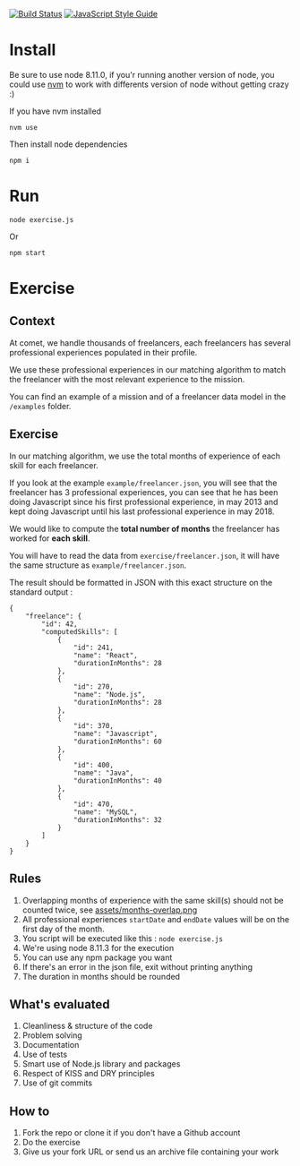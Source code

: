 [![Build Status](https://travis-ci.org/heiso/backend-engineer-test.svg?branch=master)](https://travis-ci.org/heiso/backend-engineer-test)
[![JavaScript Style Guide](https://img.shields.io/badge/code_style-standard-brightgreen.svg)](https://standardjs.com)

# Install

Be sure to use node 8.11.0, if you'r running another version of node, you could use [nvm](https://github.com/creationix/nvm) to work with differents version of node without getting crazy :)

If you have nvm installed
```
nvm use
```
Then install node dependencies
```
npm i
```

# Run

```
node exercise.js
```
Or
```
npm start
```

# Exercise

## Context

At comet, we handle thousands of freelancers, each freelancers has several professional experiences populated in their profile.

We use these professional experiences in our matching algorithm to match the freelancer with the most relevant experience to the mission.

You can find an example of a mission and of a freelancer data model in the `/examples` folder.

## Exercise

In our matching algorithm, we use the total months of experience of each skill for each freelancer.

If you look at the example `example/freelancer.json`, you will see that the freelancer has 3 professional experiences, you can see that he has been doing Javascript since his first professional experience, in may 2013 and kept doing Javascript until his last professional experience in may 2018.

We would like to compute the **total number of months** the freelancer has worked for **each skill**.

You will have to read the data from `exercise/freelancer.json`, it will have the same structure as `example/freelancer.json`.

The result should be formatted in JSON with this exact structure on the standard output :

```
{
    "freelance": {
        "id": 42,
        "computedSkills": [
            {
                "id": 241,
                "name": "React",
                "durationInMonths": 28
            },
            {
                "id": 270,
                "name": "Node.js",
                "durationInMonths": 28
            },
            {
                "id": 370,
                "name": "Javascript",
                "durationInMonths": 60
            },
            {
                "id": 400,
                "name": "Java",
                "durationInMonths": 40
            },
            {
                "id": 470,
                "name": "MySQL",
                "durationInMonths": 32
            }
        ]
    }
}
```

## Rules

1. Overlapping months of experience with the same skill(s) should not be counted twice, see [assets/months-overlap.png](./assets/months-overlap.png)
2. All professional experiences `startDate` and `endDate` values will be on the first day of the month.
3. You script will be executed like this : `node exercise.js`
4. We're using node 8.11.3 for the execution
5. You can use any npm package you want
6. If there's an error in the json file, exit without printing anything
7. The duration in months should be rounded

## What's evaluated

1. Cleanliness & structure of the code
2. Problem solving
3. Documentation
4. Use of tests
5. Smart use of Node.js library and packages
6. Respect of KISS and DRY principles
7. Use of git commits

## How to

1. Fork the repo or clone it if you don't have a Github account
2. Do the exercise
3. Give us your fork URL or send us an archive file containing your work
